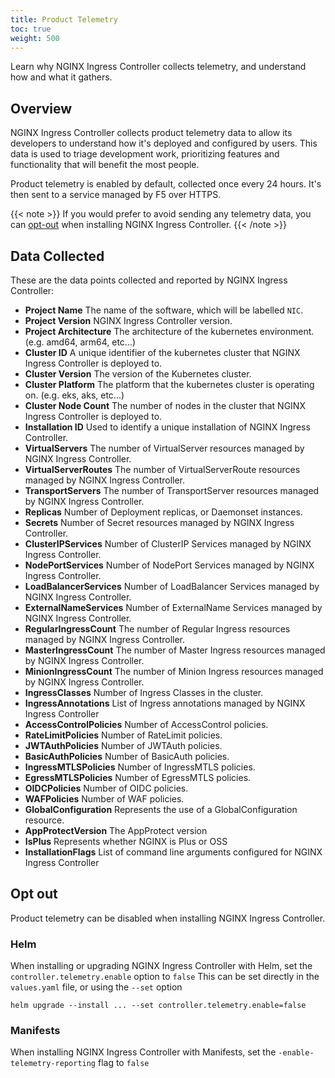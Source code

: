 ```yaml
---
title: Product Telemetry
toc: true
weight: 500
---
```


Learn why NGINX Ingress Controller collects telemetry, and understand how and what it gathers.

## Overview

NGINX Ingress Controller collects product telemetry data to allow its developers to understand how it's deployed and configured by users.
This data is used to triage development work, prioritizing features and functionality that will benefit the most people.

Product telemetry is enabled by default, collected once every 24 hours. It's then sent to a service managed by F5 over HTTPS.

{{< note >}}
If you would prefer to avoid sending any telemetry data, you can [opt-out](#opt-out) when installing NGINX Ingress Controller.
{{< /note >}}

## Data Collected

These are the data points collected and reported by NGINX Ingress Controller:

- **Project Name** The name of the software, which will be labelled `NIC`.
- **Project Version** NGINX Ingress Controller version.
- **Project Architecture** The architecture of the kubernetes environment. (e.g. amd64, arm64, etc...)
- **Cluster ID** A unique identifier of the kubernetes cluster that NGINX Ingress Controller is deployed to.
- **Cluster Version** The version of the Kubernetes cluster.
- **Cluster Platform** The platform that the kubernetes cluster is operating on. (e.g. eks, aks,  etc...)
- **Cluster Node Count** The number of nodes in the cluster that NGINX Ingress Controller is deployed to.
- **Installation ID** Used to identify a unique installation of NGINX Ingress Controller.
- **VirtualServers** The number of VirtualServer resources managed by NGINX Ingress Controller.
- **VirtualServerRoutes** The number of VirtualServerRoute resources managed by NGINX Ingress Controller.
- **TransportServers** The number of TransportServer resources managed by NGINX Ingress Controller.
- **Replicas** Number of Deployment replicas, or Daemonset instances.
- **Secrets** Number of Secret resources managed by NGINX Ingress Controller.
- **ClusterIPServices** Number of ClusterIP Services managed by NGINX Ingress Controller.
- **NodePortServices** Number of NodePort Services managed by NGINX Ingress Controller.
- **LoadBalancerServices** Number of LoadBalancer Services managed by NGINX Ingress Controller.
- **ExternalNameServices** Number of ExternalName Services managed by NGINX Ingress Controller.
- **RegularIngressCount** The number of Regular Ingress resources managed by NGINX Ingress Controller.
- **MasterIngressCount** The number of Master Ingress resources managed by NGINX Ingress Controller.
- **MinionIngressCount** The number of Minion Ingress resources managed by NGINX Ingress Controller.
- **IngressClasses** Number of Ingress Classes in the cluster.
- **IngressAnnotations** List of Ingress annotations managed by NGINX Ingress Controller
- **AccessControlPolicies** Number of AccessControl policies.
- **RateLimitPolicies** Number of RateLimit policies.
- **JWTAuthPolicies** Number of JWTAuth policies.
- **BasicAuthPolicies** Number of BasicAuth policies.
- **IngressMTLSPolicies** Number of IngressMTLS policies.
- **EgressMTLSPolicies** Number of EgressMTLS policies.
- **OIDCPolicies** Number of OIDC policies.
- **WAFPolicies** Number of WAF policies.
- **GlobalConfiguration** Represents the use of a GlobalConfiguration resource.
- **AppProtectVersion** The AppProtect version
- **IsPlus** Represents whether NGINX is Plus or OSS
- **InstallationFlags** List of command line arguments configured for NGINX Ingress Controller

## Opt out

Product telemetry can be disabled when installing NGINX Ingress Controller.

### Helm


When installing or upgrading NGINX Ingress Controller with Helm, set the `controller.telemetry.enable` option to `false`
This can be set directly in the `values.yaml` file, or using the `--set` option

```shell
helm upgrade --install ... --set controller.telemetry.enable=false
```

### Manifests

When installing NGINX Ingress Controller with Manifests, set the `-enable-telemetry-reporting` flag to `false`
